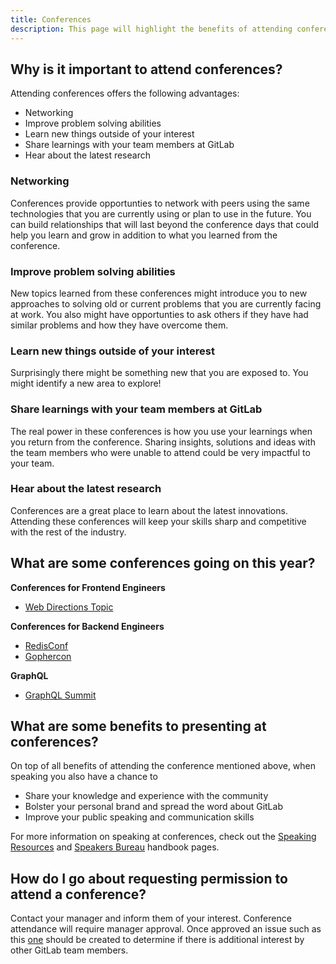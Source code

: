 ```yaml
---
title: Conferences
description: This page will highlight the benefits of attending conferences
---
```


## Why is it important to attend conferences?

Attending conferences offers the following advantages:

* Networking
* Improve problem solving abilities
* Learn new things outside of your interest
* Share learnings with your team members at GitLab
* Hear about the latest research

### Networking

Conferences provide opportunties to network with peers using the same technologies that you are currently using or plan to use in the future.  You can build relationships that will last beyond the conference days that could help you learn and grow in addition to what you learned from the conference.

### Improve problem solving abilities

New topics learned from these conferences might introduce you to new approaches to solving old or current problems that you are currently facing at work.  You also might have opportunties to ask others if they have had similar problems and how they have overcome them.

### Learn new things outside of your interest

Surprisingly there might be something new that you are exposed to.  You might identify a new area to explore!

### Share learnings with your team members at GitLab

The real power in these conferences is how you use your learnings when you return from the conference.  Sharing insights, solutions and ideas with the team members who were unable to attend could be very impactful to your team.

### Hear about the latest research

Conferences are a great place to learn about the latest innovations. Attending these conferences will keep your skills sharp and competitive with the rest of the industry.

## What are some conferences going on this year?

**Conferences for Frontend Engineers**

* [Web Directions Topic](https://www.webdirections.org/)

**Conferences for Backend Engineers**

* [RedisConf](https://redislabs.com/redisconf/)
* [Gophercon](https://gophercon.eu)

**GraphQL**

* [GraphQL Summit](https://summit.graphql.com/)

## What are some benefits to presenting at conferences?

On top of all benefits of attending the conference mentioned above, when speaking you also have a chance to

* Share your knowledge and experience with the community
* Bolster your personal brand and spread the word about GitLab
* Improve your public speaking and communication skills

For more information on speaking at conferences, check out the [Speaking Resources](/handbook/marketing/corporate-communications/speaking-resources/) and [Speakers Bureau](/handbook/marketing/developer-relations/developer-advocacy/speakers-bureau/) handbook pages.

## How do I go about requesting permission to attend a conference?

Contact your manager and inform them of your interest.  Conference attendance will require manager approval. Once approved an issue such as this [one](https://gitlab.com/gitlab-org/frontend/general/-/issues/44) should be created to determine if there is additional interest by other GitLab team members.
